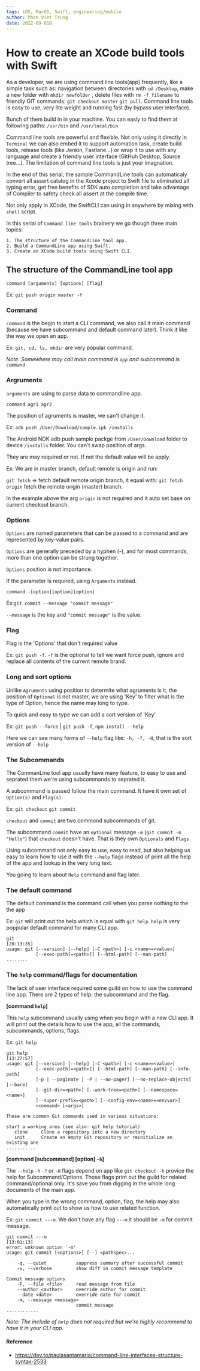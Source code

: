 ```yaml
---
tags: iOS, MacOS, Swift, engineering/mobile
author: Phan Viet Trung
date: 2022-09-018
---
```


# How to create an XCode build tools with Swift

As a developer, we are using command line tools(app) frequently, like a simple task such as: navigation between directories with `cd /Desktop`, make a new folder with `mkdir newfolder` , delete files with `rm -f filename` to friendly GIT commands: `git checkout master` `git pull`. Command line tools is easy to use, very lite weight and running fast (by bypass user interface).

Bunch of them build in in your machine. You can easly to find them at following paths: `/usr/bin` and `/usr/local/bin`

Command line tools are powerful and flexible. Not only using it directly in `Terminal` we can also embed it to support automation task, create build tools, release tools (like Jenkin, Fastlane...) or wrap it to use with any language and create a friendly user interface (GitHuh Desktop, Source tree...). The limitation of command line tools is just your imagnation.

In the end of this serial, the sample CommandLine tools can automaticaly convert all assert catalog in the Xcode project to Swift file to eliminated all typing error, get free benefits of SDK auto completion and take advantage of Compiler to safety check all assert at the compile time.

Not only apply in XCode, the SwiftCLI can using in anywhere by mixing with `shell` script.

In this serial of `Command line tools` brainery we go though three main topics:

    1. The structure of the CommandLine tool app.
    2. Build a CommandLine app using Swift.
    3. Create an XCode build tools using Swift CLI.

## The structure of the CommandLine tool app

```command [arguments] [options] [flag]```

Ex: `git push origin master -f`

### Command

`command` is the begin to start a CLI command, we also call it main command (because we have subcommand and default command later). Think it like the way we open an app.

Ex: `git, cd, ls, mkdir` are very popular command.

_Note: Somewhere may call main command is `app` and subcommand is `command`_

### Argruments

`arguments` are using to parse data to commandline app.

`command agr1 agr2`

The position of agruments is master, we can't change it.

Ex: `adb push /User/Download/sample.ipk /installs`

The Android NDK adb push sample packge from `/User/Download` folder to device `/installs` folder. You can't swap position of args.

They are may required or not. If not the default value will be apply.

Ex: We are in master branch, default remote is origin and run:

 `git fetch` => fetch default remote origin branch, it equal with:
`git fetch origin` fetch the remote origin (master) branch.

In the example above the arg `origin` is not required and it auto set base on current checkout branch.

### Options

`Options` are named parameters that can be passed to a command and are represented by key-value pairs.

`Options` are generally preceded by a hyphen (-), and for most commands, more than one option can be strung together.

`Options` position is not importance.

If the parameter is required, using `Arguments` instead.

`command -[option][option][option]`

Ex:```git commit --message "commit message"```

`--message` is the key and `"commit message"` is the value.

### Flag

Flag is the 'Options' that don't required value

Ex: `git push -f`. `-f` is the optional to tell we want force push, ignore and replace all contents of the current remote brand.

### Long and sort options

Unlike `Agruments` using position to determite what agruments is it, the position of `Optional` is not master, we are using 'Key' to filter what is the type of Option, hence the name may long to type.

To quick and easy to type we can add a sort version of 'Key'

Ex: `git push --force` | `git push -f`,
`npm install --help`

Here we can see many forms of `--help` flag like: `-h, -?, -H`, that is the sort version of `--help`

### The Subcommands

The CommanLine tool app usually have many feature, to easy to use and seprated them we're using subcommands to seprated it.

A subcommand is passed follow the main command. It have it own set of `Option(s)` and `Flag(s)`.

Ex:
`git checkout`
`git commit`

`checkout` and `commit` are two commond subcommands of git.

The subcommand `commit` have an `optional` message `-m` (`git commit -m "Hello"`) that `checkout` doesn't have. That is they own `Optionals` and `Flags`

Using subcommand not only easy to use, easy to read, but also helping us easy to learn how to use it with the `--help` flags instead of print all the help of the app and lookup in the very long text.

You going to learn about `Help` command and flag later.

### The default command

The default command is the command call when you parse nothing to the the app

Ex: `git`
will print out the help which is equal with `git help`. `help` is very poppular default command for many CLI app.

```shell
git                                                                                                                            [20:13:35]
usage: git [--version] [--help] [-C <path>] [-c <name>=<value>]
           [--exec-path[=<path>]] [--html-path] [--man-path] 
........           
```

### The `help` command/flags for documentation

The lack of user interface required some guild on how to use the command line app.
There are 2 types of help: the subcommand and the flag.

**[command `help`]**

This `help` subcommand usually using when you begin with a new CLI app. It will print out the details how to use the app, all the commands, subcommands, options, flags.

Ex: `git help`

```shell
git help                                                                                                     [13:27:57]
usage: git [--version] [--help] [-C <path>] [-c <name>=<value>]
           [--exec-path[=<path>]] [--html-path] [--man-path] [--info-path]
           [-p | --paginate | -P | --no-pager] [--no-replace-objects] [--bare]
           [--git-dir=<path>] [--work-tree=<path>] [--namespace=<name>]
           [--super-prefix=<path>] [--config-env=<name>=<envvar>]
           <command> [<args>]

These are common Git commands used in various situations:

start a working area (see also: git help tutorial)
   clone     Clone a repository into a new directory
   init      Create an empty Git repository or reinitialize an existing one
...........
```

**[command [subcommand] [option] `-h`]**

The `--help` `-h` `-?` or `-H` flags depend on app like `git checkout -h` provice the help for Subcommand/Options. Those flags print out the guild for related command/optional only. It's save you from digging in the whole long documents of the main app.

When you type in the wrong command, option, flag, the help may also automatically print out to show us how to use related function.

Ex: `git commit ---m`. We don't have any flag `---m` it should be `-m` for commit message.

```shell
git commit ---m                                                                                              [13:01:13]
error: unknown option `-m'
usage: git commit [<options>] [--] <pathspec>...

    -q, --quiet           suppress summary after successful commit
    -v, --verbose         show diff in commit message template

Commit message options
    -F, --file <file>     read message from file
    --author <author>     override author for commit
    --date <date>         override date for commit
    -m, --message <message>
                          commit message
............
```

_Note: The include of `help`  does not required but we're highly recommend to have it in your CLI app._

#### Reference

- <https://dev.to/paulasantamaria/command-line-interfaces-structure-syntax-2533>
